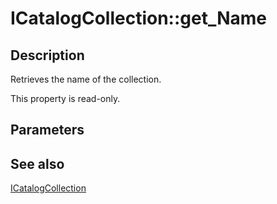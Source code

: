 # ICatalogCollection::get_Name

## Description

Retrieves the name of the collection.

This property is read-only.

## Parameters

## See also

[ICatalogCollection](https://learn.microsoft.com/windows/desktop/api/comadmin/nn-comadmin-icatalogcollection)